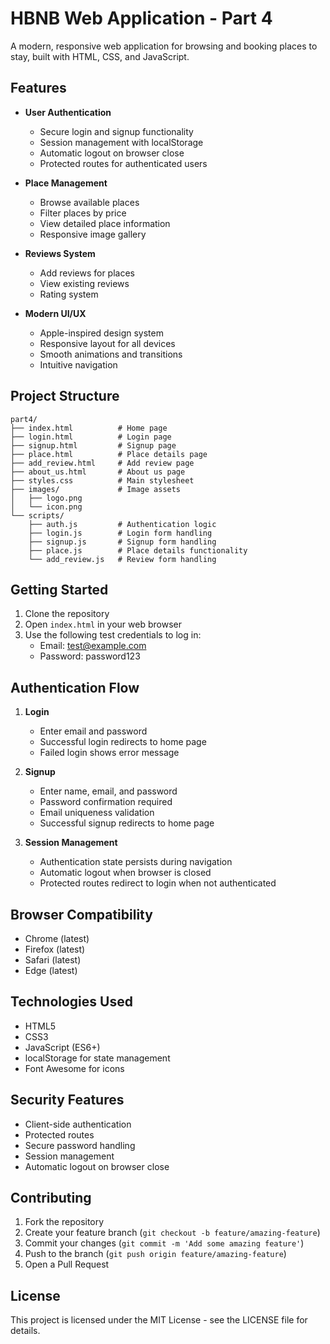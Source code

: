 # HBNB Web Application - Part 4

A modern, responsive web application for browsing and booking places to stay, built with HTML, CSS, and JavaScript.

## Features

- **User Authentication**
  - Secure login and signup functionality
  - Session management with localStorage
  - Automatic logout on browser close
  - Protected routes for authenticated users

- **Place Management**
  - Browse available places
  - Filter places by price
  - View detailed place information
  - Responsive image gallery

- **Reviews System**
  - Add reviews for places
  - View existing reviews
  - Rating system

- **Modern UI/UX**
  - Apple-inspired design system
  - Responsive layout for all devices
  - Smooth animations and transitions
  - Intuitive navigation

## Project Structure

```
part4/
├── index.html          # Home page
├── login.html          # Login page
├── signup.html         # Signup page
├── place.html          # Place details page
├── add_review.html     # Add review page
├── about_us.html       # About us page
├── styles.css          # Main stylesheet
├── images/             # Image assets
│   ├── logo.png
│   └── icon.png
└── scripts/
    ├── auth.js         # Authentication logic
    ├── login.js        # Login form handling
    ├── signup.js       # Signup form handling
    ├── place.js        # Place details functionality
    └── add_review.js   # Review form handling
```

## Getting Started

1. Clone the repository
2. Open `index.html` in your web browser
3. Use the following test credentials to log in:
   - Email: test@example.com
   - Password: password123

## Authentication Flow

1. **Login**
   - Enter email and password
   - Successful login redirects to home page
   - Failed login shows error message

2. **Signup**
   - Enter name, email, and password
   - Password confirmation required
   - Email uniqueness validation
   - Successful signup redirects to home page

3. **Session Management**
   - Authentication state persists during navigation
   - Automatic logout when browser is closed
   - Protected routes redirect to login when not authenticated

## Browser Compatibility

- Chrome (latest)
- Firefox (latest)
- Safari (latest)
- Edge (latest)

## Technologies Used

- HTML5
- CSS3
- JavaScript (ES6+)
- localStorage for state management
- Font Awesome for icons

## Security Features

- Client-side authentication
- Protected routes
- Secure password handling
- Session management
- Automatic logout on browser close

## Contributing

1. Fork the repository
2. Create your feature branch (`git checkout -b feature/amazing-feature`)
3. Commit your changes (`git commit -m 'Add some amazing feature'`)
4. Push to the branch (`git push origin feature/amazing-feature`)
5. Open a Pull Request

## License

This project is licensed under the MIT License - see the LICENSE file for details. 